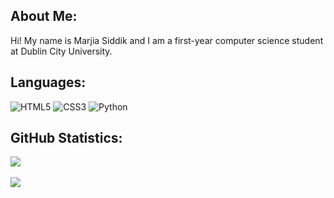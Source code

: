 ## About Me:
Hi! My name is Marjia Siddik and I am a first-year computer science student at Dublin City University.<br>

## Languages:
![HTML5](https://img.shields.io/badge/html5-%23E34F26.svg?style=for-the-badge&logo=html5&logoColor=white) 
![CSS3](https://img.shields.io/badge/css3-%231572B6.svg?style=for-the-badge&logo=css3&logoColor=white)
![Python](https://img.shields.io/badge/python-3670A0?style=for-the-badge&logo=python&logoColor=ffdd54) 

## GitHub Statistics:
![](https://github-readme-stats.vercel.app/api?username=marjiasdk&theme=maroongold&hide_border=false&include_all_commits=false&count_private=false)<br/><br>
![](https://github-readme-streak-stats.herokuapp.com/?user=marjiasdk&theme=maroongold&hide_border=false)<br/>
